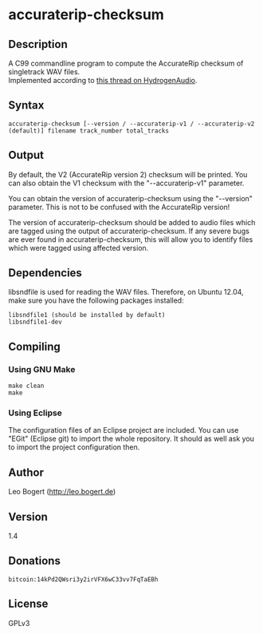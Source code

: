 # accuraterip-checksum

## Description
A C99 commandline program to compute the AccurateRip checksum of singletrack WAV files.  
Implemented according to [this thread on HydrogenAudio](http://www.hydrogenaudio.org/forums/index.php?showtopic=97603).

## Syntax
	accuraterip-checksum [--version / --accuraterip-v1 / --accuraterip-v2 (default)] filename track_number total_tracks

## Output
By default, the V2 (AccurateRip version 2) checksum will be printed.
You can also obtain the V1 checksum with the "--accuraterip-v1" parameter.

You can obtain the version of accuraterip-checksum using the "--version" parameter. This is not to be confused with the AccurateRip version!

The version of accuraterip-checksum should be added to audio files which are tagged using the output of accuraterip-checksum. If any severe bugs are ever found in accuraterip-checksum, this will allow you to identify files which were tagged using affected version.

## Dependencies
libsndfile is used for reading the WAV files.
Therefore, on Ubuntu 12.04, make sure you have the following packages installed:

	libsndfile1 (should be installed by default)
	libsndfile1-dev

## Compiling

### Using GNU Make
```shell
make clean
make
```

### Using Eclipse
The configuration files of an Eclipse project are included.
You can use "EGit" (Eclipse git) to import the whole repository.
It should as well ask you to import the project configuration then.

## Author
Leo Bogert (http://leo.bogert.de)

## Version
1.4

## Donations
	bitcoin:14kPd2QWsri3y2irVFX6wC33vv7FqTaEBh

## License
GPLv3
